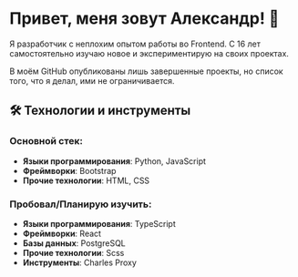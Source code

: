 # Привет, меня зовут Александр! 👋

Я разработчик с неплохим опытом работы во Frontend. С 16 лет самостоятельно изучаю новое и экспериментирую на своих проектах.

В моём GitHub опубликованы лишь завершенные проекты, но список того, что я делал, ими не ограничивается.

## 🛠️ Технологии и инструменты

### Основной стек:
- **Языки программирования**: Python, JavaScript
- **Фреймворки**: Bootstrap
- **Прочие технологии**: HTML, CSS

### Пробовал/Планирую изучить:
- **Языки программирования**: TypeScript
- **Фреймворки**: React
- **Базы данных**: PostgreSQL
- **Прочие технологии**: Scss
- **Инструменты**: Charles Proxy

